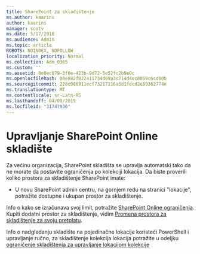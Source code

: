 ```yaml
---
title: SharePoint za skladištenje
ms.author: kaarins
author: kaarins
manager: scotv
ms.date: 5/17/2018
ms.audience: Admin
ms.topic: article
ROBOTS: NOINDEX, NOFOLLOW
localization_priority: Normal
ms.collection: Adm_O365
ms.custom: ''
ms.assetid: 8e0ec879-3f0e-423b-9d72-5e52fc2b9e0c
ms.openlocfilehash: 08e882f822411734d69a3c714d4ec8059c6cd60b
ms.sourcegitcommit: 228c986911ecf73217116a5d1fdcd2e89362774e
ms.translationtype: MT
ms.contentlocale: sr-Latn-RS
ms.lasthandoff: 04/09/2019
ms.locfileid: "31747936"
---
```

# <a name="manage-your-sharepoint-online-storage"></a>Upravljanje SharePoint Online skladište

Za većinu organizacija, SharePoint skladišta se upravlja automatski tako da ne morate da postavite ograničenja po kolekciji lokacija. Da biste proverili koliko prostora za skladištenje SharePoint imate:
  
- U novu SharePoint admin centru, na gornjem redu na stranici "lokacije", potražite dostupne i ukupan prostor za skladištenje.
    
Info o kako se izračunava svoj limit, potražite [SharePoint Online ograničenja](https://go.microsoft.com/fwlink/p/?LinkID=856113). Kupiti dodatni prostor za skladištenje, vidim [Promena prostora za skladištenje za svoju pretplatu](https://go.microsoft.com/fwlink/?linkid=866428).
  
Info o nadgledanju skladište na pojedinačne lokacije koristeći PowerShell i upravljanje ručno, za skladištenje kolekcija lokacija potražite u odeljku [ograničenje skladištenja za upravljanje lokacijom kolekcije](https://go.microsoft.com/fwlink/?linkid=867833)
  

